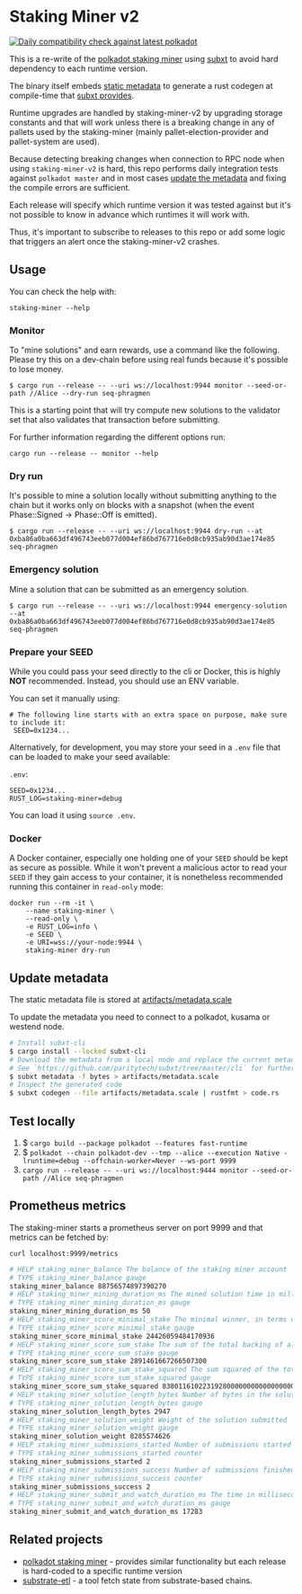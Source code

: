 # Staking Miner v2

[![Daily compatibility check against latest polkadot](https://github.com/paritytech/staking-miner-v2/actions/workflows/nightly.yml/badge.svg)](https://github.com/paritytech/staking-miner-v2/actions/workflows/nightly.yml)

This is a re-write of the [polkadot staking miner](https://github.com/paritytech/polkadot/tree/master/utils/staking-miner) using [subxt](https://github.com/paritytech/subxt) to avoid hard dependency to each runtime version.

The binary itself embeds [static metadata](./artifacts/metadata.scale) to
generate a rust codegen at compile-time that
[subxt provides](https://github.com/paritytech/subxt).

Runtime upgrades are handled by staking-miner-v2 by upgrading storage constants
and that will work unless there is a breaking change in any of pallets used by
the staking-miner (mainly pallet-election-provider and pallet-system are used).

Because detecting breaking changes when connection to RPC node when using
`staking-miner-v2` is hard, this repo performs daily integration tests
against `polkadot master` and in most cases [update the metadata](#update-metadata)
and fixing the compile errors are sufficient.

Each release will specify which runtime version it was tested against but
it's not possible to know in advance which runtimes it will work with.

Thus, it's important to subscribe to releases to this repo or
add some logic that triggers an alert once the staking-miner-v2 crashes.

## Usage

You can check the help with:

```
staking-miner --help
```

### Monitor

To "mine solutions" and earn rewards, use a command like the following. Please try this on a dev-chain before
using real funds because it's possible to lose money.

`$ cargo run --release -- --uri ws://localhost:9944 monitor --seed-or-path //Alice --dry-run seq-phragmen`

This is a starting point that will try compute new solutions to the
validator set that also validates that transaction before submitting.

For further information regarding the different options run:

`cargo run --release -- monitor --help`

### Dry run

It's possible to mine a solution locally without submitting anything to the
chain but it works only on blocks with a snapshot
(when the event Phase::Signed → Phase::Off is emitted).

`$ cargo run --release -- --uri ws://localhost:9944 dry-run --at 0xba86a0ba663df496743eeb077d004ef86bd767716e0d8cb935ab90d3ae174e85 seq-phragmen`

### Emergency solution

Mine a solution that can be submitted as an emergency solution.

`$ cargo run --release -- --uri ws://localhost:9944 emergency-solution --at 0xba86a0ba663df496743eeb077d004ef86bd767716e0d8cb935ab90d3ae174e85 seq-phragmen`

### Prepare your SEED

While you could pass your seed directly to the cli or Docker, this is highly **NOT** recommended. Instead, you should use an ENV variable.

You can set it manually using:
```
# The following line starts with an extra space on purpose, make sure to include it:
 SEED=0x1234...
```

Alternatively, for development, you may store your seed in a `.env` file that
can be loaded to make your seed available:

`.env`:
```
SEED=0x1234...
RUST_LOG=staking-miner=debug
```
You can load it using `source .env`.

### Docker

A Docker container, especially one holding one of your `SEED` should be kept as secure as possible.
While it won't prevent a malicious actor to read your `SEED` if they gain access to your container,
it is nonetheless recommended running this container in `read-only` mode:

```
docker run --rm -it \
    --name staking-miner \
    --read-only \
    -e RUST_LOG=info \
    -e SEED \
    -e URI=wss://your-node:9944 \
    staking-miner dry-run
```

## Update metadata

The static metadata file is stored at [artifacts/metadata.scale](artifacts/metadata.scale)

To update the metadata you need to connect to a polkadot, kusama or westend node.

```bash
# Install subxt-cli
$ cargo install --locked subxt-cli
# Download the metadata from a local node and replace the current metadata
# See `https://github.com/paritytech/subxt/tree/master/cli` for further documentation of the `subxt-cli` tool.
$ subxt metadata -f bytes > artifacts/metadata.scale
# Inspect the generated code
$ subxt codegen --file artifacts/metadata.scale | rustfmt > code.rs
```

## Test locally

1. $ `cargo build --package polkadot --features fast-runtime`
2. $ `polkadot --chain polkadot-dev --tmp --alice --execution Native -lruntime=debug --offchain-worker=Never --ws-port 9999`
3. `cargo run --release -- --uri ws://localhost:9444 monitor --seed-or-path //Alice seq-phragmen`

## Prometheus metrics

The staking-miner starts a prometheus server on port 9999 and that metrics can
be fetched by:

`curl localhost:9999/metrics`


```bash
# HELP staking_miner_balance The balance of the staking miner account
# TYPE staking_miner_balance gauge
staking_miner_balance 88756574897390270
# HELP staking_miner_mining_duration_ms The mined solution time in milliseconds.
# TYPE staking_miner_mining_duration_ms gauge
staking_miner_mining_duration_ms 50
# HELP staking_miner_score_minimal_stake The minimal winner, in terms of total backing stake
# TYPE staking_miner_score_minimal_stake gauge
staking_miner_score_minimal_stake 24426059484170936
# HELP staking_miner_score_sum_stake The sum of the total backing of all winners
# TYPE staking_miner_score_sum_stake gauge
staking_miner_score_sum_stake 2891461667266507300
# HELP staking_miner_score_sum_stake_squared The sum squared of the total backing of all winners, aka. the variance.
# TYPE staking_miner_score_sum_stake_squared gauge
staking_miner_score_sum_stake_squared 83801161022319280000000000000000000
# HELP staking_miner_solution_length_bytes Number of bytes in the solution submitted
# TYPE staking_miner_solution_length_bytes gauge
staking_miner_solution_length_bytes 2947
# HELP staking_miner_solution_weight Weight of the solution submitted
# TYPE staking_miner_solution_weight gauge
staking_miner_solution_weight 8285574626
# HELP staking_miner_submissions_started Number of submissions started
# TYPE staking_miner_submissions_started counter
staking_miner_submissions_started 2
# HELP staking_miner_submissions_success Number of submissions finished successfully
# TYPE staking_miner_submissions_success counter
staking_miner_submissions_success 2
# HELP staking_miner_submit_and_watch_duration_ms The time in milliseconds it took to submit the solution to chain and to be included in block
# TYPE staking_miner_submit_and_watch_duration_ms gauge
staking_miner_submit_and_watch_duration_ms 17283
```

## Related projects

- [polkadot staking miner](https://github.com/paritytech/polkadot/tree/master/utils/staking-miner) - provides similar functionality but each release is hard-coded to a specific runtime version
- [substrate-etl](https://github.com/gpestana/substrate-etl) - a tool fetch state from substrate-based chains.
